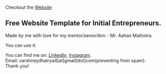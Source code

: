Checkout the [Website](https://sincere-dhairya.github.io/Aahan-Malhotra/)

## Free Website Template for Initial Entrepreneurs. 
Made by me with love for my mentor/senior/bro - Mr. Aahan Malhotra.

You can use it.

You can find me on: [LinkedIn](https://www.linkedin.com/in/dhairya-varshney/), [Instagram](https://www.instagram.com/varshney_dhairya/).  
Email: varshneydhairya4[at]gmail[dot]com(preventing from spam).  
Thank you!
